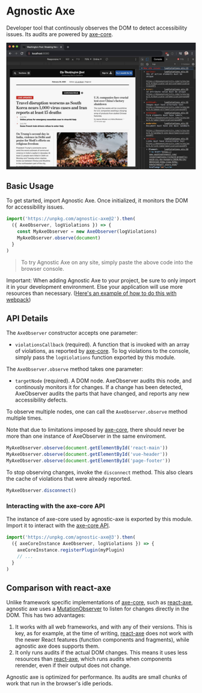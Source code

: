# Agnostic Axe

Developer tool that continously observes the DOM to detect accessibility issues. Its audits are powered by [axe-core](https://github.com/dequelabs/axe-core).

![Screenshot of an opened website, with accessibility issues displayed in the browser console](screenshot.jpg)

## Basic Usage

To get started, import Agnostic Axe. Once initialized, it monitors the DOM for accessibility issues.

```js
import('https://unpkg.com/agnostic-axe@2').then(
  ({ AxeObserver, logViolations }) => {
    const MyAxeObserver = new AxeObserver(logViolations)
    MyAxeObserver.observe(document)
  }
)
```

> To try Agnostic Axe on any site, simply paste the above code into the browser console.

Important: When adding Agnostic Axe to your project, be sure to only import it in your development environment. Else your application will use more resources than necessary. ([Here's an example of how to do this with webpack](WEBPACK_EXAMPLE.MD))

## API Details

The `AxeObserver` constructor accepts one parameter:

- `violationsCallback` (required). A function that is invoked with an array of violations, as reported by [axe-core](https://github.com/dequelabs/axe-core). To log violations to the console, simply pass the `logViolations` function exported by this module.

The `AxeObserver.observe` method takes one parameter:

- `targetNode` (required). A DOM node. AxeObserver audits this node, and continously monitors it for changes. If a change has been detected, AxeObserver audits the parts that have changed, and reports any new accessibility defects.

To observe multiple nodes, one can call the `AxeObserver.observe` method multiple times.

Note that due to limitations imposed by [axe-core](https://github.com/dequelabs/axe-core), there should never be more than one instance of AxeObserver in the same enviroment.

```js
MyAxeObserver.observe(document.getElementById('react-main'))
MyAxeObserver.observe(document.getElementById('vue-header'))
MyAxeObserver.observe(document.getElementById('page-footer'))
```

To stop observing changes, invoke the `disconnect` method. This also clears the cache of violations that were already reported.

```js
MyAxeObserver.disconnect()
```

### Interacting with the axe-core API

The instance of axe-core used by agnostic-axe is exported by this module. Import it to interact with the [axe-core API](https://github.com/dequelabs/axe-core/blob/develop/doc/API.md).

```js
import('https://unpkg.com/agnostic-axe@3').then(
  ({ axeCoreInstance AxeObserver, logViolations }) => {
    axeCoreInstance.registerPlugin(myPlugin)
    // ...
  }
)
```

## Comparison with react-axe

Unlike framework specific implementations of [axe-core](https://github.com/dequelabs/axe-core), such as [react-axe](https://github.com/dequelabs/react-axe), agnostic axe uses a [MutationObserver](https://developer.mozilla.org/en-US/docs/Web/API/MutationObserver) to listen for changes directly in the DOM. This has two advantages:

1. It works with all web frameworks, and with any of their versions. This is key, as for example, at the time of writing, [react-axe](https://github.com/dequelabs/react-axe) does not work with the newer React features (function components and fragments), while agnostic axe does supports them.
2. It only runs audits if the actual DOM changes. This means it uses less resources than [react-axe](https://github.com/dequelabs/react-axe), which runs audits when components rerender, even if their output does not change.

Agnostic axe is optimized for performance. Its audits are small chunks of work that run in the browser's idle periods.
